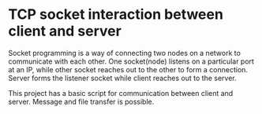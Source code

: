 # TCP socket interaction between client and server

Socket programming is a way of connecting two nodes on a network to communicate with each other. One socket(node) listens on a particular port at an IP, while other socket reaches out to the other to form a connection. Server forms the listener socket while client reaches out to the server.

This project has a basic script for communication between client and server. Message and file transfer is possible. 